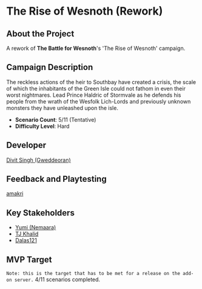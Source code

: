 # The Rise of Wesnoth (Rework)
## About the Project
A rework of **The Battle for Wesnoth**'s 'The Rise of Wesnoth' campaign.

## Campaign Description
The reckless actions of the heir to Southbay have created a crisis, the scale of which the inhabitants of the Green Isle could not fathom in even their worst nightmares. Lead Prince Haldric of Stormvale as he defends his people from the wrath of the Wesfolk Lich-Lords and previously unknown monsters they have unleashed upon the isle.
- **Scenario Count**: 5/11 (Tentative)
- **Difficulty Level**: Hard

## Developer
[Divit Singh (Gweddeoran)](https://github.com/Gweddeoran)

## Feedback and Playtesting
[amakri](https://github.com/amakriLexa04)

## Key Stakeholders
- [Yumi (Nemaara)](https://github.com/nemaara)
- [TJ Khalid](https://github.com/knyghtmare)
- [Dalas121](https://github.com/Dalas121)

## MVP Target
`Note: this is the target that has to be met for a release on the add-on server.`
4/11 scenarios completed.